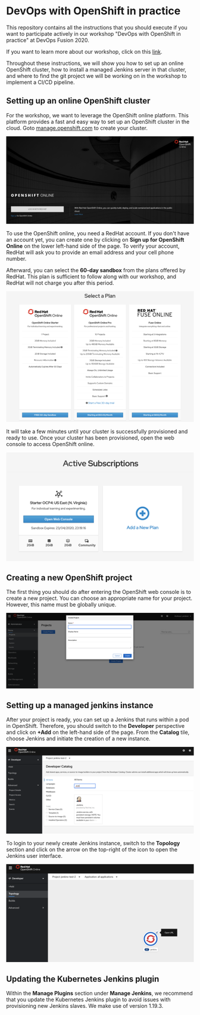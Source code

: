 # DevOps with OpenShift in practice

This repository contains all the instructions that you should execute 
if you want to participate actively in our workshop "DevOps with OpenShift 
in practice" at DevOps Fusion 2020.

If you want to learn more about our workshop, click on this 
[link](https://www.devops-fusion.com/en/program/).

Throughout these instructions, we will show you how to set up an online 
OpenShift cluster, how to install a managed Jenkins server in that cluster, 
and where to find the git project we will be working on in the workshop to 
implement a CI/CD pipeline.

## Setting up an online OpenShift cluster

For the workshop, we want to leverage the OpenShift online platform. This 
platform provides a fast and easy way to set up an OpenShift cluster in 
the cloud. Goto [manage.openshift.com](https://manage.openshift.com/) to
create your cluster.  

![OpenShift Online](images/openshift_online.png)

To use the OpenShift online, you need a RedHat account. If you 
don't have an account yet, you can create one by clicking on 
__Sign up for OpenShift Online__ on the lower left-hand side of the page. 
To verify your account, RedHat will ask you to provide an email address 
and your cell phone number. 

Afterward, you can select the __60-day sandbox__ from the plans offered by 
RedHat. This plan is sufficient to follow along with our workshop, and RedHat 
will not charge you after this period.

![OpenShift Sandbox](images/openshift_sandbox.png)

It will take a few minutes until your cluster is successfully provisioned and 
ready to use. Once your cluster has been provisioned, open the web console to 
access OpenShift online.

![OpenShift Provisioning](images/openshift_provisioning.png)

## Creating a new OpenShift project

The first thing you should do after entering the OpenShift web console is to 
create a new project. You can choose an appropriate name for your project. 
However, this name must be globally unique.

![OpenShift Project](images/openshift_project.png)

## Setting up a managed jenkins instance

After your project is ready, you can set up a Jenkins that runs within a pod 
in OpenShift. Therefore, you should switch to the __Developer__ perspective 
and click on __+Add__ on the left-hand side of the page. From the __Catalog__ 
tile, choose Jenkins and initiate the creation of a new instance. 

![Jenkins](images/jenkins.png)

To login to your newly create Jenkins instance, switch to the __Topology__ 
section and click on the arrow on the top-right of the icon to open the Jenkins 
user interface.

![Jenkins Route](images/jenkins_route.png)

## Updating the Kubernetes Jenkins plugin

Within the __Manage Plugins__ section under __Manage Jenkins__, we recommend 
that you update the Kubernetes Jenkins plugin to avoid issues with provisioning
 new Jenkins slaves. We make use of version 1.19.3.
 
 
